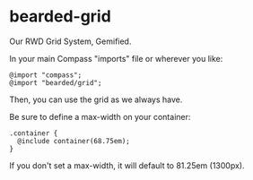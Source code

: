bearded-grid
===========

Our RWD Grid System, Gemified.

In your main Compass "imports" file or wherever you like:

    @import "compass";
    @import "bearded/grid";

Then, you can use the grid as we always have.

Be sure to define a max-width on your container:
    
    .container {
      @include container(68.75em);
    }

If you don't set a max-width, it will default to 81.25em (1300px).